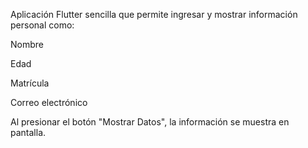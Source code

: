 Aplicación Flutter sencilla que permite ingresar y mostrar información personal como:

Nombre

Edad

Matrícula

Correo electrónico

Al presionar el botón "Mostrar Datos", la información se muestra en pantalla.
